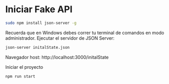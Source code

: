 

# Iniciar Fake API
```bash
sudo npm install json-server -g
```

Recuerda que en Windows debes correr tu terminal de comandos en modo administrador.
Ejecutar el servidor de JSON Server:

```bash
json-server initalState.json
```

Navegador
host: http://localhost:3000/initalState

Iniciar el proyecto

```bash
npm run start
```